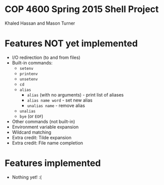 # COP 4600 Spring 2015 Shell Project

Khaled Hassan and Mason Turner

Features NOT yet implemented
============================
* I/O redirection (to and from files)
* Built-in commands:
    * `setenv`
    * `printenv`
    * `unsetenv`
    * `cd`
    * `alias`
        * `alias` (with no arguments) - print list of aliases 
        * `alias name word` - set new alias
        * `unalias name` - remove alias 
    * `unalias`
    * `bye` (or `EOF`)
* Other commands (not built-in)
* Environment variable expansion
* Wildcard matching
* Extra credit: Tilde expansion
* Extra credit: File name completion

Features implemented
====================
* Nothing yet! :(
